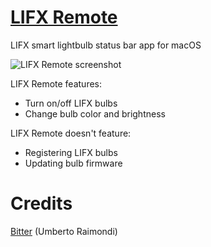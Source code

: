 # [LIFX Remote](http://gofake1.net/projects/lifx_remote.html)
LIFX smart lightbulb status bar app for macOS

![LIFX Remote screenshot](http://gofake1.net/images/lifx_remote.png)

LIFX Remote features:
* Turn on/off LIFX bulbs
* Change bulb color and brightness

LIFX Remote doesn't feature:
* Registering LIFX bulbs
* Updating bulb firmware

# Credits
[Bitter](https://github.com/uraimo/Bitter) (Umberto Raimondi)

